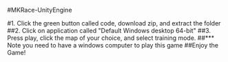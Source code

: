 #MKRace-UnityEngine

#1. Click the green button called code, download zip, and extract the folder
##2. Click on application called "Default Windows desktop 64-bit"
##3. Press play, click the map of your choice, and select training mode.
##*** Note you need to have a windows computer to play this game
##Enjoy the Game!
